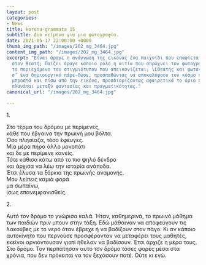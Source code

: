 ```yaml
---
layout: post
categories:
- News
title: korona-grammata 15
subtitle: Δυο κείμενα για μια φωτογραφία.
date: 2021-05-17 22:00:00 +0000
thumb_img_path: "/images/202_mg_3464.jpg"
content_img_path: "/images/202_mg_3464.jpg"
excerpt: "Είναι άραγε η ανάγνωση της εικόνας ένα παιχνίδι που επαφίεται αποκλειστικά
  στον θεατή; Παίζει άραγε κάποιο ρόλο η αιτία που σπρώχνει τον φωτογράφο να επιλέξει
  το περιεχόμενο του στιγμιότυπου που απεικονίζεται; \LΘεατής και φωτογράφος συνευρίσκονται
  σ’ ένα δημιουργικό πάρε-δώσε, προσπαθώντας να αποκαλύψουν τον κόσμο που υπάρχει
  μπροστά και πίσω από την εικόνα, προσδιορίζοντας αφαιρετικά το όριο που μπορεί να
  πλανάται μεταξύ φαντασίας και πραγματικότητας."
canonical_url: "/images/202_mg_3464.jpg"

---
```

1\.

Στο τέρμα του δρόμου με περίμενες,  
κάθε που έβγαινα την πρωινή μου βόλτα.  
Όσο πλησίαζα, τόσο έφευγες.  
Μία μέρα πήρα άλλο μονοπάτι  
και δε με περίμενε κανείς.  
Τότε κάθισα κάτω από το πιο ψηλό δένδρο  
και άρχισα να λέω την ιστορία ανάποδα.  
Έτσι έλυσα τα ξόρκια της πρωινής αναμονής.  
Μου λείπεις καμιά φορά  
μα σωπαίνω,  
ίσως επανεμφανισθείς.

2\.

Αυτό τον δρόμο το γνώρισα καλά. Ήταν, καθημερινά, το πρωινό μάθημα των παιδιών πριν μπουν στην τάξη. Εδώ μάθαιναν να αποφεύγουν τις λακούβες με το νερό όταν έβρεχε ή να βαδίζουν στον πάγο. Κι αν κάποιο αυτοκίνητο που περνούσε προσφέρονταν να μεταφέρει τους μαθητές, εκείνοι αρνιόντουσαν γιατί ήθελαν να βαδίσουν. Έτσι άρχιζε η μέρα τους. Στο δρόμο. Τον περπάτησαν αυτό τον δρόμο τόσες φορές μέσα στα χρόνια, που δεν πρόκειται να τον ξεχάσουν ποτέ. Ούτε κι εγώ.